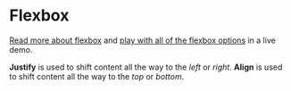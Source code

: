 # Flexbox
[Read more about flexbox](http://learnlayout.com/flexbox.html) and [play with all of the flexbox options](http://flexboxin5.com) in a live demo.

**Justify** is used to shift content all the way to the _left_ or _right_.
**Align** is used to shift content all the way to the _top_ or _bottom_.
